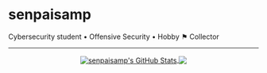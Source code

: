 # senpaisamp

Cybersecurity student • Offensive Security • Hobby ⚑ Collector

---
<p align="center">

<a href="https://github.com/senpaisamp/senpaisamp">
  <img align="center" src="https://github-readme-stats.vercel.app/api?username=senpaisamp&show_icons=true&theme=tokyonight&include_all_commits=true&hide=contribs&count_private=true&line_height=32" alt="senpaisamp's GitHub Stats" />
</a>

<a href="https://github.com/senpaisamp/senpaisamp">
  <img align="center" src="https://github-readme-stats.vercel.app/api/top-langs/?username=senpaisamp&show_icons=true&theme=tokyonight&langs_count=3&layout=default&hide_border=false" />
</a>

</p>
